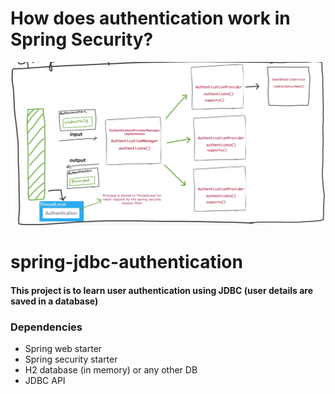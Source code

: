 # How does authentication work in Spring Security?

![How does authentication work?](images/auth_summary.png)

# spring-jdbc-authentication

#### This project is to learn user authentication using JDBC (user details are saved in a database)

### Dependencies
* Spring web starter
* Spring security starter
* H2 database (in memory) or any other DB
* JDBC API

